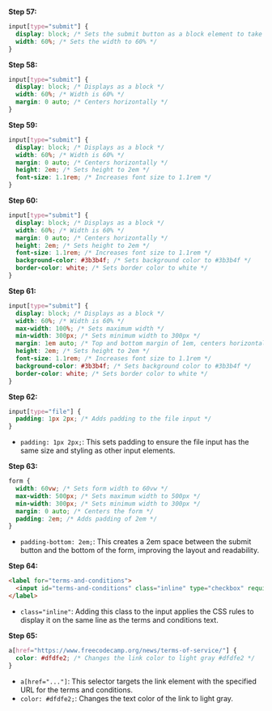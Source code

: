 
**Step 57:**
```css
input[type="submit"] {
  display: block; /* Sets the submit button as a block element to take full width of the parent */
  width: 60%; /* Sets the width to 60% */
}
```

**Step 58:**
```css
input[type="submit"] {
  display: block; /* Displays as a block */
  width: 60%; /* Width is 60% */
  margin: 0 auto; /* Centers horizontally */
}
```

**Step 59:**
```css
input[type="submit"] {
  display: block; /* Displays as a block */
  width: 60%; /* Width is 60% */
  margin: 0 auto; /* Centers horizontally */
  height: 2em; /* Sets height to 2em */
  font-size: 1.1rem; /* Increases font size to 1.1rem */
}
```

**Step 60:**
```css
input[type="submit"] {
  display: block; /* Displays as a block */
  width: 60%; /* Width is 60% */
  margin: 0 auto; /* Centers horizontally */
  height: 2em; /* Sets height to 2em */
  font-size: 1.1rem; /* Increases font size to 1.1rem */
  background-color: #3b3b4f; /* Sets background color to #3b3b4f */
  border-color: white; /* Sets border color to white */
}
```

**Step 61:**
```css
input[type="submit"] {
  display: block; /* Displays as a block */
  width: 60%; /* Width is 60% */
  max-width: 100%; /* Sets maximum width */
  min-width: 300px; /* Sets minimum width to 300px */
  margin: 1em auto; /* Top and bottom margin of 1em, centers horizontally */
  height: 2em; /* Sets height to 2em */
  font-size: 1.1rem; /* Increases font size to 1.1rem */
  background-color: #3b3b4f; /* Sets background color to #3b3b4f */
  border-color: white; /* Sets border color to white */
}
```

**Step 62:**
```css
input[type="file"] {
  padding: 1px 2px; /* Adds padding to the file input */
}
```
- `padding: 1px 2px;`: This sets padding to ensure the file input has the same size and styling as other input elements.

**Step 63:**
```css
form {
  width: 60vw; /* Sets form width to 60vw */
  max-width: 500px; /* Sets maximum width to 500px */
  min-width: 300px; /* Sets minimum width to 300px */
  margin: 0 auto; /* Centers the form */
  padding: 2em; /* Adds padding of 2em */
}
```
- `padding-bottom: 2em;`: This creates a 2em space between the submit button and the bottom of the form, improving the layout and readability.

**Step 64:**
```html
<label for="terms-and-conditions">
  <input id="terms-and-conditions" class="inline" type="checkbox" required name="terms-and-conditions" /> I accept the <a href="https://www.freecodecamp.org/news/terms-of-service/">terms and conditions</a>
</label>
```
- `class="inline"`: Adding this class to the input applies the CSS rules to display it on the same line as the terms and conditions text.

**Step 65:**
```css
a[href="https://www.freecodecamp.org/news/terms-of-service/"] {
  color: #dfdfe2; /* Changes the link color to light gray #dfdfe2 */
}
```
- `a[href="..."]`: This selector targets the link element with the specified URL for the terms and conditions.
- `color: #dfdfe2;`: Changes the text color of the link to light gray.
